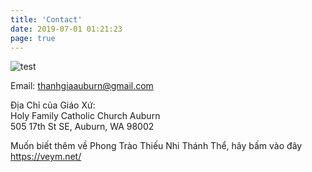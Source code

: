 ```yaml
---
title: 'Contact'
date: 2019-07-01 01:21:23
page: true
---
```


![test](../../static/assets/images/contact-img.JPG)

Email: [thanhgiaauburn@gmail.com](mailto:thanhgiaauburn@gmail.com)

Địa Chỉ của Giáo Xứ: \
Holy Family Catholic Church Auburn \
505 17th St SE, Auburn, WA 98002

Muốn biết thêm về Phong Trào Thiếu Nhi Thánh Thể, hãy bấm vào đây https://veym.net/
